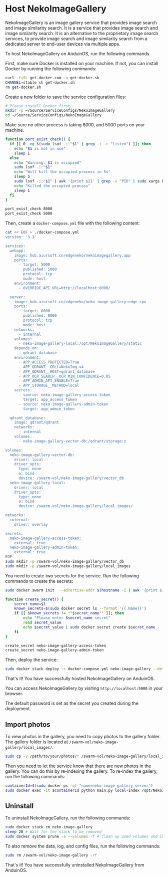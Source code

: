 # Host NekoImageGallery

NekoImageGallery is an image gallery service that provides image search and image similarity search. It is a service that provides image search and image similarity search. It is an alternative to the proprietary image search services, to provide image search and image similarity search from a dedicated server to end-user devices via multiple apps.

To host NekoImageGallery on AnduinOS, run the following commands.

First, make sure Docker is installed on your machine. If not, you can install Docker by running the following commands:

```bash title="Install Docker"
curl -fsSL get.docker.com -o get-docker.sh
CHANNEL=stable sh get-docker.sh
rm get-docker.sh
```

Create a new folder to save the service configuration files:

```bash title="Prepare a clean directory"
# Please install Docker first
mkdir -p ~/Source/ServiceConfigs/NekoImageGallery
cd ~/Source/ServiceConfigs/NekoImageGallery
```

Make sure no other process is taking 8000, and 5000 ports on your machine.

```bash title="Check if the ports are occupied"
function port_exist_check() {
  if [[ 0 -eq $(sudo lsof -i:"$1" | grep -i -c "listen") ]]; then
    echo "$1 is not in use"
    sleep 1
  else
    echo "Warning: $1 is occupied"
    sudo lsof -i:"$1"
    echo "Will kill the occupied process in 5s"
    sleep 5
    sudo lsof -i:"$1" | awk '{print $2}' | grep -v "PID" | sudo xargs kill -9
    echo "Killed the occupied process"
    sleep 1
  fi
}

port_exist_check 8000
port_exist_check 5000
```

Then, create a `docker-compose.yml` file with the following content:

```bash title="Create a docker-compose.yml file"
cat << EOF > ./docker-compose.yml
version: '3.3'

services:
  webapp:
    image: hub.aiursoft.cn/edgeneko/nekoimagegallery.app
    ports:
      - target: 5000
        published: 5000
        protocol: tcp
        mode: host
    environment:
      - OVERRIDE_API_URL=http://localhost:8000/

  server:
    image: hub.aiursoft.cn/edgeneko/neko-image-gallery:edge-cpu
    ports:
      - target: 8000
        published: 8000
        protocol: tcp
        mode: host
    networks:
      - internal
    volumes:
      - neko-image-gallery-local:/opt/NekoImageGallery/static
    depends_on:
      - qdrant_database
    environment:
      - APP_ACCESS_PROTECTED=True
      - APP_QDRANT__COLL=NekoImg-v4
      - APP_QDRANT__HOST=qdrant_database
      - APP_OCR_SEARCH__OCR_MIN_CONFIDENCE=0.05
      - APP_ADMIN_API_ENABLE=True
      - APP_STORAGE__METHOD=local
    secrets:
      - source: neko-image-gallery-access-token
        target: app_access_token
      - source: neko-image-gallery-admin-token
        target: app_admin_token

  qdrant_database:
    image: qdrant/qdrant
    networks:
      - internal
    volumes:
      - neko-image-gallery-vector-db:/qdrant/storage:z

volumes:
  neko-image-gallery-vector-db:
    driver: local
    driver_opts:
      type: none
      o: bind
      device: /swarm-vol/neko-image-gallery/vector_db
  neko-image-gallery-local:
    driver: local
    driver_opts:
      type: none
      o: bind
      device: /swarm-vol/neko-image-gallery/local_images/

networks:
  internal:
    driver: overlay

secrets:
  neko-image-gallery-access-token:
    external: true
  neko-image-gallery-admin-token:
    external: true
EOF
sudo mkdir -p /swarm-vol/neko-image-gallery/vector_db
sudo mkdir -p /swarm-vol/neko-image-gallery/local_images
```

You need to create two secrets for the service. Run the following commands to create the secrets:

```bash title="Create secrets"
sudo docker swarm init  --advertise-addr $(hostname -I | awk '{print $1}')

function create_secret() {
    secret_name=$1
    known_secrets=$(sudo docker secret ls --format '{{.Name}}')
    if [[ $known_secrets != *"$secret_name"* ]]; then
        echo "Please enter $secret_name secret"
        read secret_value
        echo $secret_value | sudo docker secret create $secret_name -
    fi
}

create_secret neko-image-gallery-access-token
create_secret neko-image-gallery-admin-token
```

Then, deploy the service:

```bash title="Deploy the service"
sudo docker stack deploy -c docker-compose.yml neko-image-gallery --detach
```

That's it! You have successfully hosted NekoImageGallery on AnduinOS.

You can access NekoImageGallery by visiting `http://localhost:5000` in your browser.

The default password is set as the secret you created during the deployment.

## Import photos

To view photos in the gallery, you need to copy photos to the gallery folder. The gallery folder is located at `/swarm-vol/neko-image-gallery/local_images/`.

```bash title="Copy photos to the gallery"
sudo cp -v /path/to/your/photos/* /swarm-vol/neko-image-gallery/local_images/
```

Then you need to let the service know that there are new photos in the gallery. You can do this by re-indexing the gallery. To re-index the gallery, run the following commands:

```bash title="Re-index the gallery"
containerId=$(sudo docker ps -qf "name=neko-image-gallery_server")
sudo docker exec -it $containerId python main.py local-index /opt/NekoImageGallery/static
```

## Uninstall

To uninstall NekoImageGallery, run the following commands:

```bash title="Uninstall NekoImageGallery"
sudo docker stack rm neko-image-gallery
sleep 20 # Wait for the stack to be removed
sudo docker system prune -a --volumes -f # Clean up used volumes and images
```

To also remove the data, log, and config files, run the following commands:

```bash title="Remove the data, log, and config files"
sudo rm /swarm-vol/neko-image-gallery -rf
```

That's it! You have successfully uninstalled NekoImageGallery from AnduinOS.
